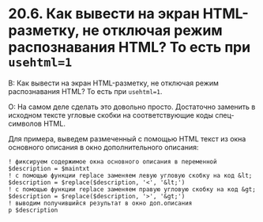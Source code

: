 # 20.6. Как вывести на экран HTML-разметку, не отключая режим распознавания HTML? То есть при `usehtml=1`
<!-- [:faq_20_06] -->
В: Как вывести на экран HTML-разметку, не отключая режим распознавания HTML? То есть при `usehtml=1`.

О:
На самом деле сделать это довольно просто. Достаточно заменить в исходном тексте угловые скобки на соответствующие коды спец-символов HTML.

Для примера, выведем размеченный с помощью HTML текст из окна основного описания в окно дополнительного описания:
```qsp
! фиксируем содержимое окна основного описания в переменной
$description = $maintxt
! с помощью функции replace заменяем левую угловую скобку на код &lt;
$description = $replace($description, '<', '&lt;')
! с помощью функции replace заменяем правую угловую скобку на код &gt;
$description = $replace($description, '>', '&gt;')
! выводим получившийся результат в окно доп.описания
p $description
```
